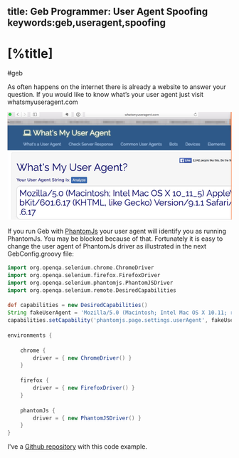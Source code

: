 title: Geb Programmer: User Agent Spoofing
keywords:geb,useragent,spoofing
---

# [%title] 

#geb
 
As often happens on the internet there is already a website to answer your question. If you would like to know what’s your user agent just visit whatsmyuseragent.com

![](Screenshot_27_07_16_15_40.png)

If you run Geb with [PhantomJs](http://phantomjs.org/) your user agent will identify you as running PhantomJs. You may be blocked because of that. Fortunately it is easy to change the user agent of PhantomJs driver as illustrated in the next GebConfig.groovy file:

```groovy
import org.openqa.selenium.chrome.ChromeDriver
import org.openqa.selenium.firefox.FirefoxDriver
import org.openqa.selenium.phantomjs.PhantomJSDriver
import org.openqa.selenium.remote.DesiredCapabilities
 
def capabilities = new DesiredCapabilities()
String fakeUserAgent = 'Mozilla/5.0 (Macintosh; Intel Mac OS X 10.11; rv:37.0) Gecko/20100101 Firefox/37.0'
capabilities.setCapability('phantomjs.page.settings.userAgent', fakeUserAgent)
 
environments {
 
    chrome {
        driver = { new ChromeDriver() }
    }
 
    firefox {
        driver = { new FirefoxDriver() }
    }
 
    phantomJs {
        driver = { new PhantomJSDriver() }
    }
}
```

I've a [Github repository](https://github.com/sdelamo/gebwebbot_useragent) with this code example. 